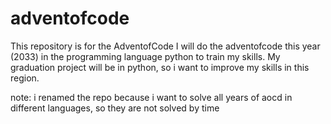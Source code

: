 # adventofcode

This repository is for the AdventofCode 
I will do the adventofcode this year (2033) in the programming language python to train my skills.
My graduation project will be in python, so i want to improve my skills in this region.

note: i renamed the repo because i want to solve all years of aocd
in different languages, so they are not solved by time


